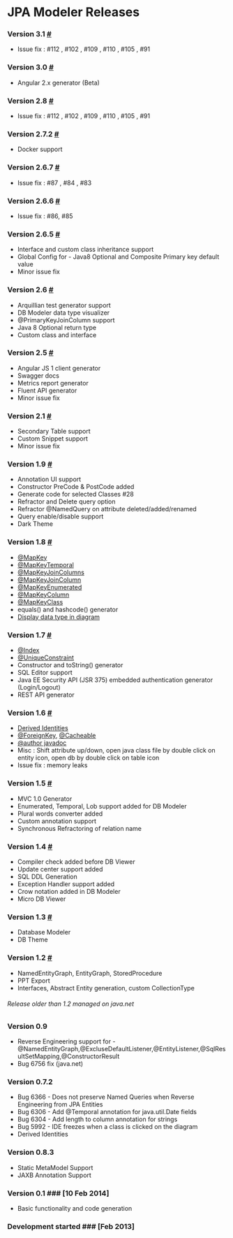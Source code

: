 # JPA Modeler Releases #

### Version 3.1 [#](https://github.com/jGauravGupta/jpamodeler/releases/3.1) ###

*  Issue fix : #112 , #102 , #109 , #110 , #105 , #91

### Version 3.0 [#](https://github.com/jGauravGupta/jpamodeler/releases/3.0) ###

*  Angular 2.x generator (Beta)

### Version 2.8 [#](https://github.com/jGauravGupta/jpamodeler/releases/2.8) ###

*  Issue fix : #112 , #102 , #109 , #110 , #105 , #91

### Version 2.7.2 [#](https://github.com/jGauravGupta/jpamodeler/releases/2.7.2) ###

*  Docker support

### Version 2.6.7 [#](https://github.com/jGauravGupta/jpamodeler/releases/2.6.7) ###

*  Issue fix : #87 , #84 , #83

### Version 2.6.6 [#](https://github.com/jGauravGupta/jpamodeler/releases/2.6.6) ###

*  Issue fix : #86, #85

### Version 2.6.5 [#](https://github.com/jGauravGupta/jpamodeler/releases/2.6.5) ###

*  Interface and custom class inheritance support
*  Global Config for - Java8 Optional and Composite Primary key default value
*  Minor issue fix

### Version 2.6 [#](https://github.com/jGauravGupta/jpamodeler/releases/2.6.5) ###

*  Arquillian test generator support
*  DB Modeler data type visualizer
*  @PrimaryKeyJoinColumn support
*  Java 8 Optional return type
*  Custom class and interface

### Version 2.5 [#](https://github.com/jGauravGupta/jpamodeler/releases/2.5.5) ###

*  Angular JS 1 client generator
*  Swagger docs
*  Metrics report generator
*  Fluent API generator
*  Minor issue fix

### Version 2.1 [#](https://github.com/jGauravGupta/jpamodeler/releases/2.1) ###

*  Secondary Table support
*  Custom Snippet support
*  Minor issue fix

### Version 1.9 [#](https://github.com/jGauravGupta/jpamodeler/releases/1.9) ###

*  Annotation UI support
*  Constructor PreCode & PostCode added
*  Generate code for selected Classes #28
*  Refractor and Delete query option
*  Refractor @NamedQuery on attribute deleted/added/renamed
*  Query enable/disable support
*  Dark Theme

### Version 1.8 [#](https://github.com/jGauravGupta/jpamodeler/releases/1.8) ###

*  [@MapKey](http://docs.oracle.com/javaee/7/api/javax/persistence/MapKey.html)
*  [@MapKeyTemporal](http://docs.oracle.com/javaee/7/api/javax/persistence/MapKeyTemporal.html)
*  [@MapKeyJoinColumns](http://docs.oracle.com/javaee/7/api/javax/persistence/MapKeyJoinColumns.html)
*  [@MapKeyJoinColumn](http://docs.oracle.com/javaee/7/api/javax/persistence/MapKeyJoinColumn.html)
*  [@MapKeyEnumerated](http://docs.oracle.com/javaee/7/api/javax/persistence/MapKeyEnumerated.html)
*  [@MapKeyColumn](http://docs.oracle.com/javaee/7/api/javax/persistence/MapKeyColumn.html)
*  [@MapKeyClass](http://docs.oracle.com/javaee/7/api/javax/persistence/MapKeyClass.html)
*  equals() and hashcode() generator
*  [Display data type in diagram](https://github.com/jGauravGupta/JPAModeler/issues/23)

### Version 1.7 [#](https://github.com/jGauravGupta/jpamodeler/releases/1.7) ###

*  [@Index](http://docs.oracle.com/javaee/7/api/javax/persistence/Index.html)
*  [@UniqueConstraint](http://docs.oracle.com/javaee/7/api/javax/persistence/UniqueConstraint.html)
*  Constructor and toString() generator
*  SQL Editor support
*  Java EE Security API (JSR 375) embedded authentication generator (Login/Logout)
*  REST API generator

### Version 1.6 [#](https://github.com/jGauravGupta/jpamodeler/releases/1.6) ###

*  [Derived Identities](http://jpamodeler.github.io/tutorial/page.html?l=DerivedIdentities)
*  [@ForeignKey](http://docs.oracle.com/javaee/7/api/javax/persistence/ForeignKey.html),  [@Cacheable](http://docs.oracle.com/javaee/7/api/javax/persistence/Cacheable.html)
*  [@author javadoc](https://en.wikipedia.org/wiki/Javadoc)
*  Misc : Shift attribute up/down, open java class file by double click on entity icon, open db by double click on table icon
*  Issue fix : memory leaks

### Version 1.5 [#](https://github.com/jGauravGupta/jpamodeler/releases/1.5.6) ###

*  MVC 1.0 Generator
*  Enumerated, Temporal, Lob support added for DB Modeler
*  Plural words converter added
*  Custom annotation support
*  Synchronous Refractoring of relation name


### Version 1.4 [#](https://github.com/jGauravGupta/jpamodeler/releases/1.4) ###

*  Compiler check added before DB Viewer
*  Update center support added
*  SQL DDL Generation
*  Exception Handler support added
*  Crow notation added in DB Modeler
*  Micro DB Viewer


### Version 1.3 [#](https://github.com/jGauravGupta/jpamodeler/commits/1.3) ###

*  Database Modeler
*  DB Theme


### Version 1.2 [#](https://github.com/jGauravGupta/jpamodeler/releases/1.2) ###

*  NamedEntityGraph, EntityGraph, StoredProcedure 	
*  PPT Export 
*  Interfaces, Abstract Entity generation, custom CollectionType


###### Release older than 1.2 managed on java.net


### Version 0.9 ###

*  Reverse Engineering support for - @NamedEntityGraph,@ExcluseDefaultListener,@EntityListener,@SqlResultSetMapping,@ConstructorResult	
*  Bug 6756 fix (java.net)


### Version 0.7.2 ###

*  Bug 6366 - Does not preserve Named Queries when Reverse Engineering from JPA Entities
*  Bug 6306 - Add @Temporal annotation for java.util.Date fields
*  Bug 6304 - Add length to column annotation for strings
*  Bug 5992 - IDE freezes when a class is clicked on the diagram
*  Derived Identities


### Version 0.8.3 ###

*  Static MetaModel Support 
*  JAXB Annotation Support


### Version 0.1 ### [10 Feb 2014]

*  Basic functionality and code generation


### Development started ### [Feb 2013]


